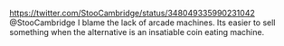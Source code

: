 https://twitter.com/StooCambridge/status/348049335990231042 @StooCambridge I blame the lack of arcade machines. Its easier to sell something when the alternative is an insatiable coin eating machine.